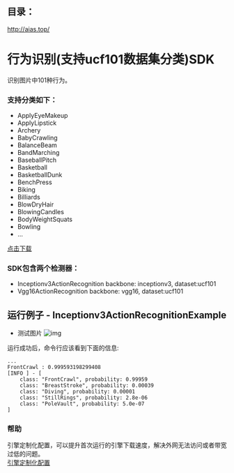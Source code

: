 ## 目录：
http://aias.top/

# 行为识别(支持ucf101数据集分类)SDK
识别图片中101种行为。

### 支持分类如下：
- ApplyEyeMakeup
- ApplyLipstick
- Archery
- BabyCrawling
- BalanceBeam
- BandMarching
- BaseballPitch
- Basketball
- BasketballDunk
- BenchPress
- Biking
- Billiards
- BlowDryHair
- BlowingCandles
- BodyWeightSquats
- Bowling
- ...

[点击下载](https://djl-model.oss-cn-hongkong.aliyuncs.com/AIAS/action_recognition_sdk/ucf101_classes.txt)

### SDK包含两个检测器：
-  Inceptionv3ActionRecognition
backbone: inceptionv3, dataset:ucf101
-  Vgg16ActionRecognition
backbone: vgg16, dataset:ucf101

## 运行例子 - Inceptionv3ActionRecognitionExample
- 测试图片
![img](https://djl-model.oss-cn-hongkong.aliyuncs.com/AIAS/object_detection_sdk/SSDResnet50Detection.png)

运行成功后，命令行应该看到下面的信息:
```text
...
FrontCrawl : 0.999593198299408
[INFO ] - [
	class: "FrontCrawl", probability: 0.99959
	class: "BreastStroke", probability: 0.00039
	class: "Diving", probability: 0.00001
	class: "StillRings", probability: 2.8e-06
	class: "PoleVault", probability: 5.0e-07
]
```

### 帮助 
引擎定制化配置，可以提升首次运行的引擎下载速度，解决外网无法访问或者带宽过低的问题。         
[引擎定制化配置](http://aias.top/engine_cpu.html)

